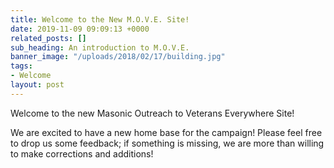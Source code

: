 ```yaml
---
title: Welcome to the New M.O.V.E. Site!
date: 2019-11-09 09:09:13 +0000
related_posts: []
sub_heading: An introduction to M.O.V.E.
banner_image: "/uploads/2018/02/17/building.jpg"
tags:
- Welcome
layout: post
---
```

Welcome to the new Masonic Outreach to Veterans Everywhere Site!

We are excited to have a new home base for the campaign! Please feel free to drop us some feedback; if something is missing, we are more than willing to make corrections and additions!